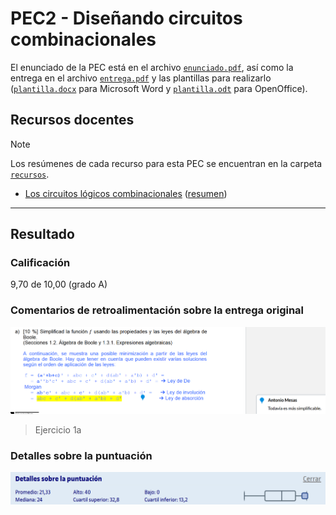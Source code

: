 # PEC2 - Diseñando circuitos combinacionales

El enunciado de la PEC está en el archivo [`enunciado.pdf`](enunciado.pdf), así como la entrega en el archivo [`entrega.pdf`](entrega.pdf) y las plantillas para realizarlo ([`plantilla.docx`](plantilla.docx) para Microsoft Word y [`plantilla.odt`](plantilla.odt) para OpenOffice).

## Recursos docentes

>[!NOTE]
>Los resúmenes de cada recurso para esta PEC se encuentran en la carpeta [`recursos`](recursos/).

- [Los circuitos lógicos combinacionales](http://cvapp.uoc.edu/autors/MostraPDFMaterialAction.do?id=215620&hash=dcd88579656e2413ea29712f929c6a1bb3fea6655c0dc503f4246beef6e558a2) ([resumen](recursos/README.md))

---

## Resultado

### Calificación

9,70 de 10,00 (grado A)

### Comentarios de retroalimentación sobre la entrega original 

![](correcciones/1a.png)
>Ejercicio 1a

### Detalles sobre la puntuación

![](detalles_puntuacion.png)